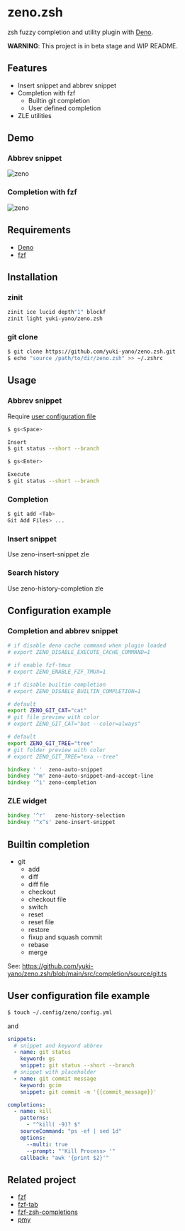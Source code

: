 # zeno.zsh

zsh fuzzy completion and utility plugin with [Deno](https://deno.land/).

**WARNING**: This project is in beta stage and WIP README.

## Features

- Insert snippet and abbrev snippet
- Completion with fzf
  - Builtin git completion
  - User defined completion
- ZLE utilities

## Demo

### Abbrev snippet

![zeno](https://user-images.githubusercontent.com/5423775/119225771-e0dfda80-bb40-11eb-8001-f5b575e29707.gif "zeno")

### Completion with fzf

![zeno](https://user-images.githubusercontent.com/5423775/119226132-aaa35a80-bb42-11eb-9b90-1071fce1fc7d.gif "zeno")

## Requirements

- [Deno](https://deno.land/)
- [fzf](https://github.com/junegunn/fzf)

## Installation

### zinit

```zsh
zinit ice lucid depth"1" blockf
zinit light yuki-yano/zeno.zsh
```

### git clone

```sh
$ git clone https://github.com/yuki-yano/zeno.zsh.git
$ echo "source /path/to/dir/zeno.zsh" >> ~/.zshrc
```

## Usage

### Abbrev snippet

Require [user configuration file](#user-configuration-file-example)

```sh
$ gs<Space>

Insert
$ git status --short --branch
```

```sh
$ gs<Enter>

Execute
$ git status --short --branch
```

### Completion

```sh
$ git add <Tab>
Git Add Files> ...
```

### Insert snippet

Use zeno-insert-snippet zle

### Search history

Use zeno-history-completion zle

## Configuration example

### Completion and abbrev snippet

```zsh
# if disable deno cache command when plugin loaded
# export ZENO_DISABLE_EXECUTE_CACHE_COMMAND=1

# if enable fzf-tmux
# export ZENO_ENABLE_FZF_TMUX=1

# if disable builtin completion
# export ZENO_DISABLE_BUILTIN_COMPLETION=1

# default
export ZENO_GIT_CAT="cat"
# git file preview with color
# export ZENO_GIT_CAT="bat --color=always"

# default
export ZENO_GIT_TREE="tree"
# git folder preview with color
# export ZENO_GIT_TREE="exa --tree"

bindkey ' '  zeno-auto-snippet
bindkey '^m' zeno-auto-snippet-and-accept-line
bindkey '^i' zeno-completion
```

### ZLE widget

```zsh
bindkey '^r'   zeno-history-selection
bindkey '^x^s' zeno-insert-snippet
```

## Builtin completion

- git
  - add
  - diff
  - diff file
  - checkout
  - checkout file
  - switch
  - reset
  - reset file
  - restore
  - fixup and squash commit
  - rebase
  - merge

See: https://github.com/yuki-yano/zeno.zsh/blob/main/src/completion/source/git.ts

## User configuration file example

```sh
$ touch ~/.config/zeno/config.yml
```

and

```yaml
snippets:
  # snippet and keyword abbrev
  - name: git status
    keyword: gs
    snippet: git status --short --branch
  # snippet with placeholder
  - name: git commit message
    keyword: gcim
    snippet: git commit -m '{{commit_message}}'

completions:
  - name: kill
    patterns: 
      - "^kill( -9)? $"
    sourceCommand: "ps -ef | sed 1d"
    options:
      --multi: true
      --prompt: "'Kill Process> '"
    callback: "awk '{print $2}'"
```

## Related project

- [fzf](https://github.com/junegunn/fzf)
- [fzf-tab](https://github.com/Aloxaf/fzf-tab)
- [fzf-zsh-completions](https://github.com/chitoku-k/fzf-zsh-completions)
- [pmy](https://github.com/relastle/pmy/)

